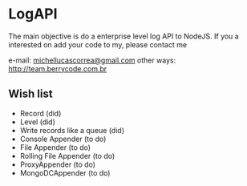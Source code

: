 # LogAPI
The main objective is do a enterprise level log API to NodeJS.
If you a interested on add your code to my, please contact me 

e-mail: michellucascorrea@gmail.com
other ways: http://team.berrycode.com.br

## Wish list
- Record (did)
- Level (did)
- Write records like a queue (did)
- Console Appender (to do)
- File Appender (to do)
- Rolling File Appender (to do)
- ProxyAppender (to do)
- MongoDCAppender (to do)

